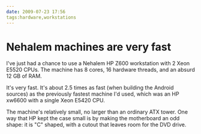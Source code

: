 ```yaml
---
date: 2009-07-23 17:56
tags:hardware,workstations
---
```


# Nehalem machines are very fast

I've just had a chance to use a Nehalem HP Z600 workstation with 2 Xeon E5520
CPUs. The machine has 8 cores, 16 hardware threads, and an absurd 12 GB of
RAM.

It's very fast. It's about 2.5 times as fast (when building the Android
sources) as the previously fastest machine I'd used, which was an HP xw6600
with a single Xeon E5420 CPU.

The machine's relatively small, no larger than an ordinary ATX tower. One way
that HP kept the case small is by making the motherboard an odd shape: it is
"C" shaped, with a cutout that leaves room for the DVD drive.
